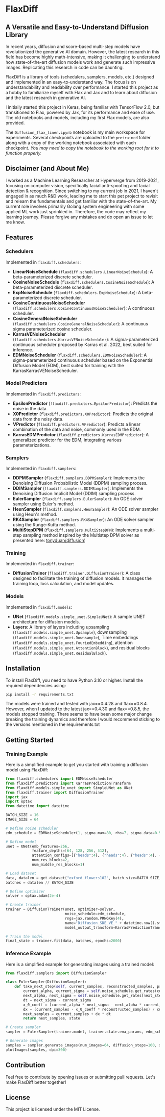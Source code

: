 # FlaxDiff

## A Versatile and Easy-to-Understand Diffusion Library

In recent years, diffusion and score-based multi-step models have revolutionized the generative AI domain. However, the latest research in this field has become highly math-intensive, making it challenging to understand how state-of-the-art diffusion models work and generate such impressive images. Replicating this research in code can be daunting.

FlaxDiff is a library of tools (schedulers, samplers, models, etc.) designed and implemented in an easy-to-understand way. The focus is on understandability and readability over performance. I started this project as a hobby to familiarize myself with Flax and Jax and to learn about diffusion and the latest research in generative AI.

I initially started this project in Keras, being familiar with TensorFlow 2.0, but transitioned to Flax, powered by Jax, for its performance and ease of use. The old notebooks and models, including my first Flax models, are also provided.

The `Diffusion_flax_linen.ipynb` notebook is my main workspace for experiments. Several checkpoints are uploaded to the `pretrained` folder along with a copy of the working notebook associated with each checkpoint. *You may need to copy the notebook to the working root for it to function properly.*

## Disclaimer (and About Me)

I worked as a Machine Learning Researcher at Hyperverge from 2019-2021, focusing on computer vision, specifically facial anti-spoofing and facial detection & recognition. Since switching to my current job in 2021, I haven't engaged in as much R&D work, leading me to start this pet project to revisit and relearn the fundamentals and get familiar with the state-of-the-art. My current role involves primarily Golang system engineering with some applied ML work just sprinkled in. Therefore, the code may reflect my learning journey. Please forgive any mistakes and do open an issue to let me know.

## Features

### Schedulers
Implemented in `flaxdiff.schedulers`:
- **LinearNoiseSchedule** (`flaxdiff.schedulers.LinearNoiseSchedule`): A beta-parameterized discrete scheduler.
- **CosineNoiseSchedule** (`flaxdiff.schedulers.CosineNoiseSchedule`): A beta-parameterized discrete scheduler.
- **ExpNoiseSchedule** (`flaxdiff.schedulers.ExpNoiseSchedule`): A beta-parameterized discrete scheduler.
- **CosineContinuousNoiseScheduler** (`flaxdiff.schedulers.CosineContinuousNoiseScheduler`): A continuous scheduler.
- **CosineGeneralNoiseScheduler** (`flaxdiff.schedulers.CosineGeneralNoiseScheduler`): A continuous sigma parameterized cosine scheduler.
- **KarrasVENoiseScheduler** (`flaxdiff.schedulers.KarrasVENoiseScheduler`): A sigma-parameterized continuous scheduler proposed by Karras et al. 2022, best suited for inference.
- **EDMNoiseScheduler** (`flaxdiff.schedulers.EDMNoiseScheduler`): A sigma-parameterized continuous scheduler based on the Exponential Diffusion Model (EDM), best suited for training with the KarrasKarrasVENoiseScheduler.

### Model Predictors
Implemented in `flaxdiff.predictors`:
- **EpsilonPredictor** (`flaxdiff.predictors.EpsilonPredictor`): Predicts the noise in the data.
- **X0Predictor** (`flaxdiff.predictors.X0Predictor`): Predicts the original data from the noisy data.
- **VPredictor** (`flaxdiff.predictors.VPredictor`): Predicts a linear combination of the data and noise, commonly used in the EDM.
- **KarrasEDMPredictor** (`flaxdiff.predictors.KarrasEDMPredictor`): A generalized predictor for the EDM, integrating various parameterizations.

### Samplers
Implemented in `flaxdiff.samplers`:
- **DDPMSampler** (`flaxdiff.samplers.DDPMSampler`): Implements the Denoising Diffusion Probabilistic Model (DDPM) sampling process.
- **DDIMSampler** (`flaxdiff.samplers.DDIMSampler`): Implements the Denoising Diffusion Implicit Model (DDIM) sampling process.
- **EulerSampler** (`flaxdiff.samplers.EulerSampler`): An ODE solver sampler using Euler's method.
- **HeunSampler** (`flaxdiff.samplers.HeunSampler`): An ODE solver sampler using Heun's method.
- **RK4Sampler** (`flaxdiff.samplers.RK4Sampler`): An ODE solver sampler using the Runge-Kutta method.
- **MultiStepDPM** (`flaxdiff.samplers.MultiStepDPM`): Implements a multi-step sampling method inspired by the Multistep DPM solver as presented here: [tonyduan/diffusion](https://github.com/tonyduan/diffusion/blob/fcc0ed829baf29e1493b460b073e735a848c08ea/src/samplers.py#L44)) 

### Training
Implemented in `flaxdiff.trainer`:
- **DiffusionTrainer** (`flaxdiff.trainer.DiffusionTrainer`): A class designed to facilitate the training of diffusion models. It manages the training loop, loss calculation, and model updates.

### Models
Implemented in `flaxdiff.models`:
- **UNet** (`flaxdiff.models.simple_unet.SimpleUNet`): A sample UNET architecture for diffusion models.
- **Layers**: A library of layers including upsampling (`flaxdiff.models.simple_unet.Upsample`), downsampling (`flaxdiff.models.simple_unet.Downsample`), Time embeddings (`flaxdiff.models.simple_unet.FouriedEmbedding`), attention (`flaxdiff.models.simple_unet.AttentionBlock`), and residual blocks (`flaxdiff.models.simple_unet.ResidualBlock`).

## Installation

To install FlaxDiff, you need to have Python 3.10 or higher. Install the required dependencies using:

```bash
pip install -r requirements.txt
```

The models were trained and tested with jax==0.4.28 and flax==0.8.4. However, when I updated to the latest jax==0.4.30 and flax==0.8.5, 
the models stopped training. There seems to have been some major change breaking the training dynamics and therefore I would recommend
sticking to the versions mentioned in the requirements.txt

## Getting Started

### Training Example

Here is a simplified example to get you started with training a diffusion model using FlaxDiff:

```python
from flaxdiff.schedulers import EDMNoiseScheduler
from flaxdiff.predictors import KarrasPredictionTransform
from flaxdiff.models.simple_unet import SimpleUNet as UNet
from flaxdiff.trainer import DiffusionTrainer
import jax
import optax
from datetime import datetime

BATCH_SIZE = 16
IMAGE_SIZE = 64

# Define noise scheduler
edm_schedule = EDMNoiseScheduler(1, sigma_max=80, rho=7, sigma_data=0.5)

# Define model
unet = UNet(emb_features=256, 
            feature_depths=[64, 128, 256, 512],
            attention_configs=[{"heads":4}, {"heads":4}, {"heads":4}, {"heads":4}, {"heads":4}],
            num_res_blocks=2,
            num_middle_res_blocks=1)

# Load dataset
data, datalen = get_dataset("oxford_flowers102", batch_size=BATCH_SIZE, image_scale=IMAGE_SIZE)
batches = datalen // BATCH_SIZE

# Define optimizer
solver = optax.adam(2e-4)

# Create trainer
trainer = DiffusionTrainer(unet, optimizer=solver, 
                           noise_schedule=edm_schedule,
                           rngs=jax.random.PRNGKey(4), 
                           name="Diffusion_SDE_VE_" + datetime.now().strftime("%Y-%m-%d_%H:%M:%S"),
                           model_output_transform=KarrasPredictionTransform(sigma_data=edm_schedule.sigma_data))

# Train the model
final_state = trainer.fit(data, batches, epochs=2000)
```

### Inference Example

Here is a simplified example for generating images using a trained model:

```python
from flaxdiff.samplers import DiffusionSampler

class EulerSampler(DiffusionSampler):
    def take_next_step(self, current_samples, reconstructed_samples, pred_noise, current_step, state, next_step=None):
        current_alpha, current_sigma = self.noise_schedule.get_rates(current_step)
        next_alpha, next_sigma = self.noise_schedule.get_rates(next_step)
        dt = next_sigma - current_sigma
        x_0_coeff = (current_alpha * next_sigma - next_alpha * current_sigma) / dt
        dx = (current_samples - x_0_coeff * reconstructed_samples) / current_sigma
        next_samples = current_samples + dx * dt
        return next_samples, state

# Create sampler
sampler = EulerSampler(trainer.model, trainer.state.ema_params, edm_schedule, model_output_transform=trainer.model_output_transform)

# Generate images
samples = sampler.generate_images(num_images=64, diffusion_steps=100, start_step=1000, end_step=0)
plotImages(samples, dpi=300)
```

## Contribution

Feel free to contribute by opening issues or submitting pull requests. Let's make FlaxDiff better together!

## License

This project is licensed under the MIT License.
